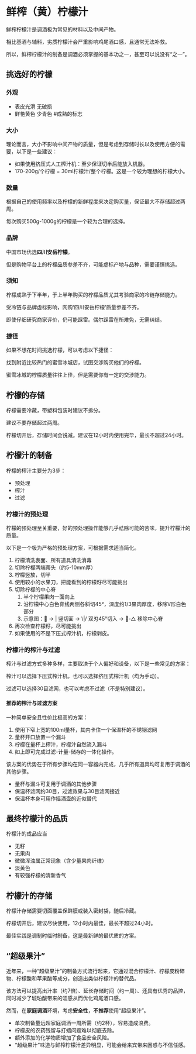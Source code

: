 # **鲜榨（黄）柠檬汁**

鲜榨柠檬汁是调酒极为常见的材料以及中间产物。

相比基酒与辅料，劣质柠檬汁会严重影响鸡尾酒口感，且通常无法补救。

所以，鲜榨柠檬汁的制备是调酒必须掌握的基本功之一，甚至可以说没有“之一”。

## 挑选好的柠檬

### 外观

- 表皮光滑 无破损
- 鲜艳黄色 少青色 #成熟的标志

### 大小

理论而言，大小不影响中间产物的质量，但是考虑到存储时长以及使用方便的需要，以下是一些建议：

- 如果使用挤压式人工榨汁机：至少保证切半后能放入机器。
- 170-200g/个柠檬 = 30ml柠檬汁/整个柠檬。这是一个较为理想的柠檬大小。

### 数量

根据自己的使用频率以及柠檬的新鲜程度来决定购买量，保证最大不存储超过两周。

每次购买500g-1000g的柠檬是一个较为合理的选择。

### 品牌

中国市场优选**四川安岳柠檬**。

但是购物平台上的柠檬品质参差不齐，可能虚标产地与品种，需要谨慎挑选。

### 须知

柠檬成熟于下半年，于上半年购买的柠檬品质尤其考验商家的冷链存储能力。

受冷链与品牌虚标影响，网购‘四川安岳柠檬’质量参差不齐。

即使仔细研究商家评价，仍可能踩雷。偶尔踩雷在所难免，无需纠结。

### 捷径

如果不想花时间挑选柠檬，可以考虑以下捷径：

找到附近比较热门的蜜雪冰城店，试图交涉购买他们的柠檬。

蜜雪冰城的柠檬质量往往上佳，但是需要你有一定的交涉能力。

## 柠檬的存储

柠檬需要冷藏，带塑料包装时建议不拆分。

建议不要存储超过两周。

柠檬切开后，存储时间会锐减。建议在12小时内使用完毕，最长不超过24小时。

## 柠檬汁的制备

柠檬的榨汁主要分为3步：

- 预处理
- 榨汁
- 过滤

### 柠檬汁的预处理

柠檬的预处理至关重要，好的预处理操作能够几乎祛除可能的苦味，提升柠檬汁的质量。

以下是一个极为严格的预处理方案，可根据需求适当简化。

1. 柠檬清洗表面、所有道具清洗消毒
2. 切除柠檬两端蒂头（约5-10mm厚）
3. 柠檬竖放，切半
4. 使用较小的水果刀，把能看到的柠檬籽尽可能挑出
5. 切除柠檬的中心脊
   1. 半个柠檬果肉一面向上
   2. 沿柠檬中心白色脊线两侧各斜切45°，深度约1/3果肉厚度，移除V形白色部分
   3. 示意图：🍋 → | 竖切面 → \\|/ 双刃45°切入 → 🍋-△ 移除中心脊
6. 再次检查柠檬籽，尽可能挑出
7. 如果使用的不是下压式榨汁机，柠檬剥皮。

### 柠檬汁的榨汁与过滤

榨汁与过滤方式多种多样，主要取决于个人偏好和设备，以下是一些常见的方案：

榨汁可以选择下压式榨汁机，也可以选择挤压式榨汁机（均为手动）。

过滤可以选择30目滤网，也可以考虑不过滤（不是特别建议）。

#### 推荐的榨汁与过滤方案

一种简单安全且性价比极高的方案：

1. 使用下窄上宽的100ml量杯，其内卡住一个保温杯的不锈钢滤网
2. 量杯开口放置一个漏斗
3. 柠檬在量杯上榨汁，柠檬汁自然流入漏斗
4. 如上即可完成过滤-计量-储存的一体化操作。

该方案的优势在于所有步骤均在同一容器内完成，几乎所有道具均可复用于调酒的其他步骤。

- 量杯与漏斗可复用于调酒的其他步骤
- 保温杯滤网约30目，过滤效果与30目滤网接近
- 保温杯本身可用作摇酒壶的近似替代

## 最终柠檬汁的品质

柠檬汁的成品应当

- 无籽
- 无果肉
- 微微浑浊属正常现象（含少量果肉纤维）
- 淡黄色
- 有较强柠檬的清新香气

## 柠檬汁的存储

柠檬汁存储需要切面覆盖保鲜膜或装入密封袋，随后冷藏。

柠檬切开后，建议尽快使用，12小时内最佳，最长不超过24小时。

最佳实践是调制时临时制备，这是最新鲜的最优质的方案。

## “超级果汁”

近年来，一种“超级果汁”的制备方式流行起来，它通过混合柠檬汁、柠檬皮粉碎物、柠檬酸和苹果酸等成分，创造出类似柠檬汁的替代品。

该方法可以提高出汁率（约7倍）、延长存储时间（约一周）、还具有优秀的品控，同时减少了琥珀酸带来的涩感从而优化鸡尾酒口感。

然而，在**家庭调酒**环境，考虑**安全性**，**不推荐**使用“超级果汁”。

- 单次制备量远超家庭调酒一周所需（约2杯），容易造成浪费。
- 柠檬皮的农药残留与打蜡问题难以彻底去除。
- 额外添加的化学物质增加了食品安全风险。
- “超级果汁”味道与鲜榨柠檬汁差异明显，可能会给来宾带来困惑与不信任感。
